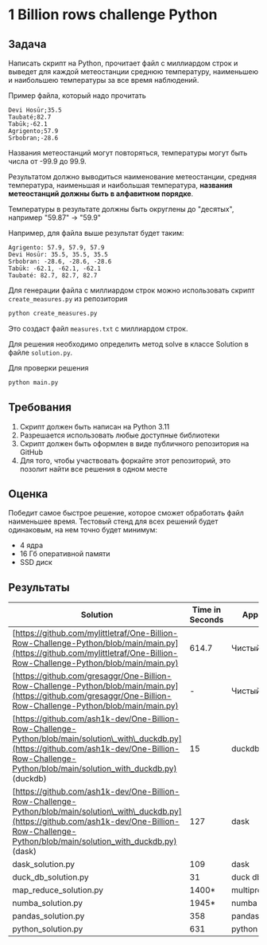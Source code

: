 # 1 Billion rows challenge Python

## Задача

Написать скрипт на Python, прочитает файл с миллиардом строк и выведет для каждой метеостанции среднюю температуру, 
наименьшею и наибольшею температуры за все время наблюдений.

Пример файла, который надо прочитать
```
Devi Hosūr;35.5
Taubaté;82.7
Tabūk;-62.1
Agrigento;57.9
Srbobran;-28.6
```
Названия метеостанций могут повторяться, температуры могут быть числа от -99.9 до 99.9.

Результатом должно выводиться наименование метеостанции, средняя температура, наименьшая и наибольшая температура, 
**названия метеостанций должны быть в алфавитном порядке**.

Температуры в результате должны быть округлены до "десятых", например "59.87" -> "59.9"

Например, для файла выше результат будет таким:
```
Agrigento: 57.9, 57.9, 57.9
Devi Hosūr: 35.5, 35.5, 35.5
Srbobran: -28.6, -28.6, -28.6
Tabūk: -62.1, -62.1, -62.1
Taubaté: 82.7, 82.7, 82.7
```

Для генерации файла с миллиардом строк можно использовать скрипт `create_measures.py` из репозитория
```bash
python create_measures.py
```
Это создаст файл `measures.txt` с миллиардом строк.

Для решения необходимо определить метод solve в классе Solution в файле `solution.py`.

Для проверки решения

```bash
python main.py
```

## Требования

1. Скрипт должен быть написан на Python 3.11
2. Разрешается использовать любые доступные библиотеки
3. Скрипт должен быть оформлен в виде публичного репозитория на GitHub
4. Для того, чтобы участвовать форкайте этот репозиторий, это позолит найти все решения в одном месте

## Оценка

Победит самое быстрое решение, которое сможет обработать файл наименьшее время.
Тестовый стенд для всех решений будет одинаковым, на нем точно будет минимум:
- 4 ядра
- 16 Гб оперативной памяти
- SSD диск

## Результаты

| Solution | Time in Seconds | Approach |
| --- | --- | --- |
| [https://github.com/mylittletraf/One-Billion-Row-Challenge-Python/blob/main/main.py](https://github.com/mylittletraf/One-Billion-Row-Challenge-Python/blob/main/main.py) | 614.7 | Чистый питон |
| [https://github.com/gresaggr/One-Billion-Row-Challenge-Python/blob/main/main.py](https://github.com/gresaggr/One-Billion-Row-Challenge-Python/blob/main/main.py) | \- | Чистый питон |
| [https://github.com/ash1k-dev/One-Billion-Row-Challenge-Python/blob/main/solution\_with\_duckdb.py](https://github.com/ash1k-dev/One-Billion-Row-Challenge-Python/blob/main/solution_with_duckdb.py) (duckdb) | 15 | duckdb |
| [https://github.com/ash1k-dev/One-Billion-Row-Challenge-Python/blob/main/solution\_with\_duckdb.py](https://github.com/ash1k-dev/One-Billion-Row-Challenge-Python/blob/main/solution_with_duckdb.py) (dask) | 127 | dask |
| dask\_solution.py | 109 | dask |
| duck\_db\_solution.py | 31 | duck db |
| map\_reduce\_solution.py | 1400\* | multiprocessing |
| numba\_solution.py | 1945\* | numba |
| pandas\_solution.py | 358 | pandas |
| python\_solution.py | 631 | python |

